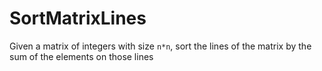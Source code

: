 # SortMatrixLines
Given a matrix of integers with size `n*n`, sort the lines of the matrix by the sum of the elements on those lines
